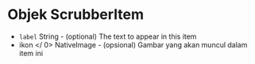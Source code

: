 # Objek ScrubberItem

* `label` String - (optional) The text to appear in this item
*  ikon </ 0> NativeImage - (opsional) Gambar yang akan muncul dalam item ini</li>
</ul>